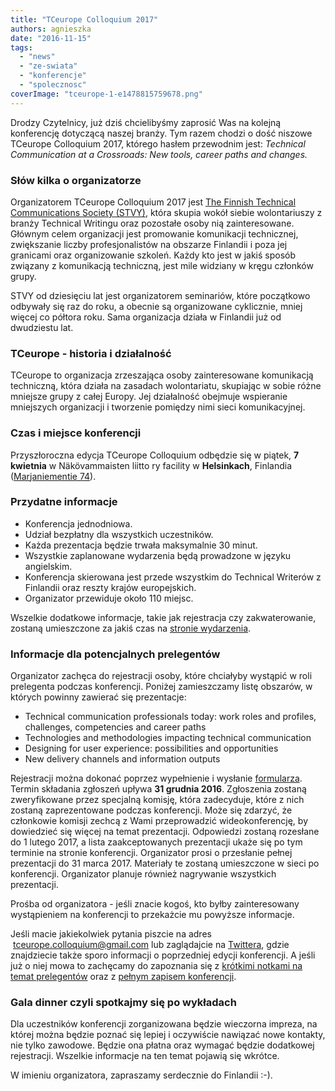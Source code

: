 ```yaml
---
title: "TCeurope Colloquium 2017"
authors: agnieszka
date: "2016-11-15"
tags:
  - "news"
  - "ze-swiata"
  - "konferencje"
  - "spolecznosc"
coverImage: "tceurope-1-e1478815759678.png"
---
```


Drodzy Czytelnicy, już dziś chcielibyśmy zaprosić Was na kolejną konferencję
dotyczącą naszej branży. Tym razem chodzi o dość niszowe TCeurope Colloquium
2017, którego hasłem przewodnim jest: _Technical Communication at a Crossroads:
New tools, career paths and changes._

<!--truncate-->

### Słów kilka o organizatorze

Organizatorem TCeurope Colloquium 2017 jest
[The Finnish Technical Communications Society (STVY)](http://stvy.fi/en), która
skupia wokół siebie wolontariuszy z branży Technical Writingu oraz pozostałe
osoby nią zainteresowane. Głównym celem organizacji jest promowanie komunikacji
technicznej, zwiększanie liczby profesjonalistów na obszarze Finlandii i poza
jej granicami oraz organizowanie szkoleń. Każdy kto jest w jakiś sposób związany
z komunikacją techniczną, jest mile widziany w kręgu członków grupy.

STVY od dziesięciu lat jest organizatorem seminariów, które początkowo odbywały
się raz do roku, a obecnie są organizowane cyklicznie, mniej więcej co półtora
roku. Sama organizacja działa w Finlandii już od dwudziestu lat.

### TCeurope - historia i działalność

TCeurope to organizacja zrzeszająca osoby zainteresowane komunikacją techniczną,
która działa na zasadach wolontariatu, skupiając w sobie różne mniejsze grupy z
całej Europy. Jej działalność obejmuje wspieranie mniejszych organizacji i
tworzenie pomiędzy nimi sieci komunikacyjnej.

### Czas i miejsce konferencji

Przyszłoroczna edycja TCeurope Colloquium odbędzie się w piątek, **7 kwietnia**
w Näkövammaisten liitto ry facility w **Helsinkach**, Finlandia
([Marjaniementie 74](https://wego.here.com/finland/helsinki/street-square/marjaniementie-74--loc-dmVyc2lvbj0xO3RpdGxlPU1hcmphbmllbWVudGllKzc0O2xhbmc9Zmk7bGF0PTYwLjIwODE0ODk1NjI5ODgzO2xvbj0yNS4wNzQzMjkzNzYyMjA3MDM7c3RyZWV0PU1hcmphbmllbWVudGllO2hvdXNlPTc0O2NpdHk9SGVsc2lua2k7cG9zdGFsQ29kZT0wMDkzMDtjb3VudHJ5PUZJTjtkaXN0cmljdD1WYXJ0aW9reWwlQzMlQTQ7c3RhdGU9U291dGgrRmlubGFuZDtjb3VudHk9VXVzaW1hYTtjYXRlZ29yeUlkPWJ1aWxkaW5nO3NvdXJjZVN5c3RlbT1pbnRlcm5hbA?_ga=1.176149538.1810482451.1475920180&map=60.20815,25.07433,15,normal&x=ep)).

### Przydatne informacje

- Konferencja jednodniowa.
- Udział bezpłatny dla wszystkich uczestników.
- Każda prezentacja będzie trwała maksymalnie 30 minut.
- Wszystkie zaplanowane wydarzenia będą prowadzone w języku angielskim.
- Konferencja skierowana jest przede wszystkim do Technical Writerów z Finlandii
  oraz reszty krajów europejskich.
- Organizator przewiduje około 110 miejsc.

Wszelkie dodatkowe informacje, takie jak rejestracja czy zakwaterowanie, zostaną
umieszczone za jakiś czas na [stronie wydarzenia](http://www.tc-europe.org/).

### Informacje dla potencjalnych prelegentów

Organizator zachęca do rejestracji osoby, które chciałyby wystąpić w roli
prelegenta podczas konferencji. Poniżej zamieszczamy listę obszarów, w których
powinny zawierać się prezentacje:

- Technical communication professionals today: work roles and profiles,
  challenges, competencies and career paths
- Technologies and methodologies impacting technical communication
- Designing for user experience: possibilities and opportunities
- New delivery channels and information outputs

Rejestracji można dokonać poprzez wypełnienie i wysłanie
[formularza](https://docs.google.com/forms/d/e/1FAIpQLSdrixFlKzj9i2ar-omx9Ldiq48j4wD_MW5_7qXJFNpeMp7Mhg/viewform).
Termin składania zgłoszeń upływa **31 grudnia 2016**. Zgłoszenia zostaną
zweryfikowane przez specjalną komisję, która zadecyduje, które z nich zostaną
zaprezentowane podczas konferencji. Może się zdarzyć, że członkowie komisji
zechcą z Wami przeprowadzić wideokonferencję, by dowiedzieć się więcej na temat
prezentacji. Odpowiedzi zostaną rozesłane do 1 lutego 2017, a lista
zaakceptowanych prezentacji ukaże się po tym terminie na stronie konferencji.
Organizator prosi o przesłanie pełnej prezentacji do 31 marca 2017. Materiały te
zostaną umieszczone w sieci po konferencji. Organizator planuje również
nagrywanie wszystkich prezentacji.

Prośba od organizatora - jeśli znacie kogoś, kto byłby zainteresowany
wystąpieniem na konferencji to przekażcie mu powyższe informacje.

Jeśli macie jakiekolwiek pytania piszcie na adres
 [tceurope.colloquium@gmail.com](mailto:tceurope.colloquium@gmail.com) lub
zaglądajcie na [Twittera](https://twitter.com/TCeuropeORG?lang=pl), gdzie
znajdziecie także sporo informacji o poprzedniej edycji konferencji. A jeśli już
o niej mowa to zachęcamy do zapoznania się z
[krótkimi notkami na temat prelegentów](https://www.conferize.com/colloquium-tceurope-2016/speakers) oraz
z
[pełnym zapisem konferencji](https://www.youtube.com/watch?v=9stNcZ6CqOI&list=PLXyaM5wpF8bmw13zFUUhiT0ubY6BK79KJ).

### Gala dinner czyli spotkajmy się po wykładach

Dla uczestników konferencji zorganizowana będzie wieczorna impreza, na której
można będzie poznać się lepiej i oczywiście nawiązać nowe kontakty, nie tylko
zawodowe. Będzie ona płatna oraz wymagać będzie dodatkowej rejestracji. Wszelkie
informacje na ten temat pojawią się wkrótce.

W imieniu organizatora, zapraszamy serdecznie do Finlandii :-).
